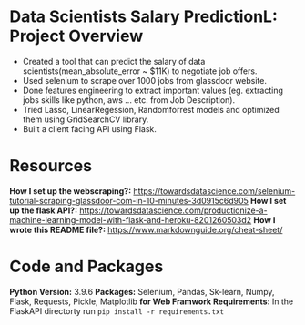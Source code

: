 # Data Scientists Salary PredictionL: Project Overview
* Created a tool that can predict the salary of data scientists(mean_absolute_error ~ $11K) to negotiate job offers.
* Used selenium to scrape over 1000 jobs from glassdoor website.
* Done features engineering to extract important values (eg. extracting jobs skills like python, aws ... etc. from Job Description).
* Tried Lasso, LinearRegession, Randomforrest models and optimized them using GridSearchCV library.
* Built a client facing API using Flask.

# Resources
**How I set up the webscraping?:** https://towardsdatascience.com/selenium-tutorial-scraping-glassdoor-com-in-10-minutes-3d0915c6d905
**How I set up the flask API?:** https://towardsdatascience.com/productionize-a-machine-learning-model-with-flask-and-heroku-8201260503d2
**How I wrote this README file?:** https://www.markdownguide.org/cheat-sheet/

# Code and Packages
**Python Version:** 3.9.6
**Packages:** Selenium, Pandas, Sk-learn, Numpy, Flask, Requests, Pickle, Matplotlib
**for Web Framwork Requirements:** In the FlaskAPI directorty run ```pip install -r requirements.txt```




